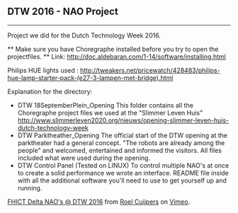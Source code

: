 DTW 2016 - NAO Project
-----------------------
-----------------------
Project we did for the Dutch Technology Week 2016.



** Make sure you have Choregraphe installed before you try to open the projectfiles. **
Link: http://doc.aldebaran.com/1-14/software/installing.html

Philips HUE lights used : http://tweakers.net/pricewatch/428483/philips-hue-lamp-starter-pack-(e27-3-lampen-met-bridge).html


Explanation for the directory:
- DTW 18SeptemberPlein_Opening 
		This folder contains all the Choregraphe project files we used at the "Slimmer Leven Huis"
		http://www.slimmerleven2020.org/nieuws/opening-slimmer-leven-huis-dutch-technology-week
- DTW Parktheather_Opening
		The official start of the DTW opening at the parktheater had a general concept. "The robots are already among the people" and welcomed, entertained and informed the visitors. All files included what were used during the opening. 
- DTW Control Panel (Tested on LINUX)
		To control multiple NAO's at once to create a solid performance we wrote an interface. README file inside with all the additional software you'll need to use to get yourself up and running. 
		
<p><a href="https://vimeo.com/168183210">FHICT Delta NAO&#039;s @ DTW 2016</a> from <a href="https://vimeo.com/user38620387">Roel Cuijpers</a> on <a href="https://vimeo.com">Vimeo</a>.</p>